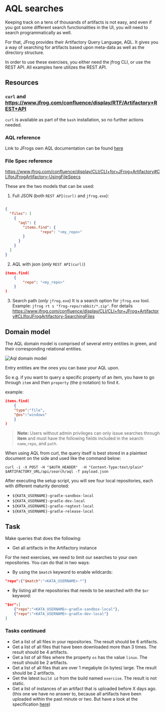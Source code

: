 # AQL searches

Keeping track on a tens of thousands of artifacts is not easy, and even if you got some different search functionalities in the UI, you will need to search programmatically as well.

For that, JFrog provides their Artifactory Query Language, AQL. It gives you a way of searching for artifacts based upon meta-data as well as the directory structure.

In order to use these exercises, you either need the jfrog CLI, or use the REST API. All examples here utilizes the REST API.

## Resources

### `curl` and https://www.jfrog.com/confluence/display/RTF/Artifactory+REST+API
`curl` is available as part of the `bash` installation, so no further actions needed.

### AQL reference
Link to JFrogs own AQL documentation can be found [here](https://www.jfrog.com/confluence/display/RTF/Artifactory+Query+Language#ArtifactoryQueryLanguage-Usage)

### File Spec reference
https://www.jfrog.com/confluence/display/CLI/CLI+for+JFrog+Artifactory#CLIforJFrogArtifactory-UsingFileSpecs

These are the two models that can be used:<br>
1. Full JSON (both `REST API(curl)` and `jfrog.exe`):

```json

{
  "files": [
    {
      "aql": {
        "items.find": {
                "repo": "<my_repo>"
        }
      }
    }
  ]
}

```

2. AQL with json (_only_ `REST API(curl)`)

```json
items.find(
    {
        "repo": "<my_repo>"
    }
)
```

3. Search path (_only_ `jfrog.exe`)
It is a search option for `jfrog.exe` tool. Example: `jfrog rt s "frog-repo/rabbit/*.zip"`. For details
https://www.jfrog.com/confluence/display/CLI/CLI+for+JFrog+Artifactory#CLIforJFrogArtifactory-SearchingFiles

## Domain model

The AQL domain model is comprised of several entry entities in green, and their corresponding relational entities.

![Aql domain model](./AQLDomains.png)

Entry entities are the ones you can base your AQL upon.

So e.g. if you want to query a specific property of an item, you have to go through `item` and then `property` (the `@` notation) to find it.

example:

```json
items.find(
    {
    "type":"file",
    "@os":"windows"
    }
)
```

> **Note:** Users without admin privileges can only issue searches through **item** and must have the following fields included in the search: `name`,`repo`, and `path`.

When using AQL from curl, the query itself is best stored in a plaintext document on the side and used like the command below:

```curl -i -X POST -H "$AUTH_HEADER"  -H "Content-Type:text/plain" $ARTIFACTORY_URL/api/search/aql -T payload.json```

After executing the setup script, you will see four local repositories, each with different maturity denoted:

* `${KATA_USERNAME}-gradle-sandbox-local`
* `${KATA_USERNAME}-gradle-dev-local`
* `${KATA_USERNAME}-gradle-regtest-local`
* `${KATA_USERNAME}-gradle-release-local`

## Task

Make queries that does the following:

* Get all artifacts in the Artifactory instance

For the next exercises, we need to limit our searches to your own repositories. You can do that in two ways:

* By using the `$match` keyword to enable wildcards:

```Json
"repo":{"$match":"<KATA_USERNAME>-*"}
```

* By listing all the repositories that needs to be searched with the `$or` keyword:

```Json
"$or":[
    {"repo":"<KATA_USERNAME>-gradle-sandbox-local"},
    {"repo":"<KATA_USERNAME>-gradle-dev-local"}
]
```

### Tasks continued

* Get a list of all files in your repositories. The result should be 6 artifacts.
* Get a list of all files that have been downloaded more than 3 times. The result should be 4 artifacts.
* Get a list of all files where the property `os` has the value `linux`. The result should be 2 artifacts.
* Get a list of all files that are over 1 megabyte (in bytes) large. The result should be 2 artifacts.
* Get the latest `build id` from the build named `exercise`. The result is not static.
* Get a list of instances of an artifact that is uploaded before X days ago. (this one we have no answer to, because all artifacts have been uploaded within the past minute or two. But have a look at the specification [here](https://www.jfrog.com/confluence/display/RTF/Artifactory+Query+Language#ArtifactoryQueryLanguage-DateandTimeFormat))
